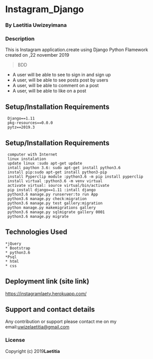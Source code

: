 # Instagram_Django


### By Laetitia  Uwizeyimana
### Description
This is Instagram application.create using Django Python Flamework 
  created on ,22 november 2019

>BDD

  * A user will be able to see to sign in and sign up
  * A user, will be able  to see posts post by users
  * A user,  will be able to comment on a post
  * A user,  will be able to like on a post
  
## Setup/Installation Requirements
     Django==1.11
     pkg-resources==0.0.0
     pytz==2019.3


## Setup/Installation Requirements
     computer with Internet
     linux instalation 
     update linux :sudo apt-get update
     intall paython 3.6: sudo apt-get install python3.6
     install pip:sudo apt-get install python3-pip 
     install Pyperclip module :python3.6 -m pip install pyperclip
     install virtual :python3.6 -m venv virtual
     activate virtual: source virtual/bin/activate
     pip install django==1.11 :intall django
     python3.6 manage.py runserver:to run App
     python3.6 manage.py check:migration
     python3.6 manage.py test gallery:migration
     python manage.py makemigrations gallery
     python3.6 manage.py sqlmigrate gallery 0001
     python3.6 manage.py migrate

 ## Technologies Used

    *jQuery
    * Bootstrap
    * python3.6
    *Psql
    * html
    * css 
## Deployment link (site link)

https://instagramlaety.herokuapp.com/

## Support and contact details
Any contribution or support please contact me on my email:uwizelaetitia@gmail.com
### License

Copyright (c) 2019**Laetitia**
